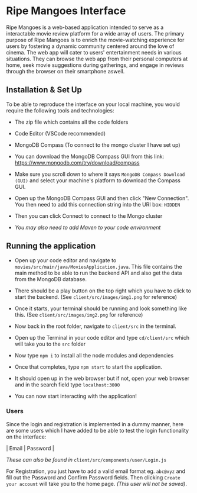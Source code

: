 # Ripe Mangoes Interface

Ripe Mangoes is a web-based application intended to serve as a interactable movie review platform for a wide array of users. The primary purpose of Ripe Mangoes is to enrich the movie-watching experience for users by fostering a dynamic community centered around the love of cinema. The web app will cater to users' entertainment needs in various situations. They can browse the web app from their personal computers at home, seek movie suggestions during gatherings, and engage in reviews through the browser on their smartphone aswell.

## Installation & Set Up

To be able to reproduce the interface on your local machine, you would require the following tools and technologies:

- The zip file which contains all the code folders

- Code Editor (VSCode recommended)

- MongoDB Compass (To connect to the mongo cluster I have set up)

- You can download the MongoDB Compass GUI from this link: https://www.mongodb.com/try/download/compass

- Make sure you scroll down to where it says `MongoDB Compass Download (GUI)` and select your machine's platform to download the Compass GUI.

- Open up the MongoDB Compass GUI and then click "New Connection". You then need to add this connection string into the URI box: `HIDDEN`

- Then you can click Connect to connect to the Mongo cluster

- _You may also need to add Maven to your code environment_

## Running the application

- Open up your code editor and navigate to `movies/src/main/java/MoviesApplication.java`. This file contains the main method to be able to run the backend API and also get the data from the MongoDB database.

- There should be a play button on the top right which you have to click to start the backend. (See `client/src/images/img1.png` for reference)

- Once it starts, your terminal should be running and look something like this. (See `client/src/images/img2.png` for reference)

- Now back in the root folder, navigate to `client/src` in the terminal.

- Open up the Terminal in your code editor and type `cd/client/src` which will take you to the `src` folder

- Now type `npm i` to install all the node modules and dependencies

- Once that completes, type `npm start` to start the application.

- It should open up in the web browser but if not, open your web browser and in the search field type `localhost:3000`

- You can now start interacting with the application!

### Users

Since the login and registration is implemented in a dummy manner, here are some users which I have added to be able to test the login functionality on the interface:

| Email | Password |

_These can also be found in_ `client/src/components/user/Login.js`

For Registration, you just have to add a valid email format eg. `abc@xyz` and fill out the Password and Confirm Password fields. Then clicking `Create your account` will take you to the home page. _(This user will not be saved)_.
